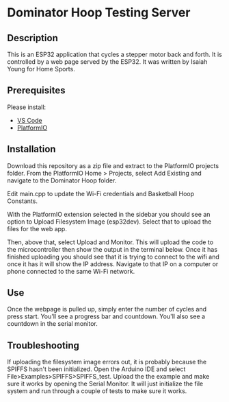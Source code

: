 # Dominator Hoop Testing Server

## Description

This is an ESP32 application that cycles a stepper motor back and forth. It is controlled by a web page served by the ESP32. It was written by Isaiah Young for Home Sports.

## Prerequisites

Please install:

- [VS Code](https://code.visualstudio.com/)
- [PlatformIO](https://platformio.org/)

## Installation

Download this repository as a zip file and extract to the PlatformIO projects folder. From the PlatformIO Home > Projects, select Add Existing and navigate to the Dominator Hoop folder.

Edit main.cpp to update the Wi-Fi credentials and Basketball Hoop Constants.

With the PlatformIO extension selected in the sidebar you should see an option to Upload Filesystem Image (esp32dev). Select that to upload the files for the web app.

Then, above that, select Upload and Monitor. This will upload the code to the microcontroller then show the output in the terminal below. Once it has finished uploading you should see that it is trying to connect to the wifi and once it has it will show the IP address. Navigate to that IP on a computer or phone connected to the same Wi-Fi network.

## Use

Once the webpage is pulled up, simply enter the number of cycles and press start. You'll see a progress bar and countdown. You'll also see a countdown in the serial monitor.

## Troubleshooting

If uploading the filesystem image errors out, it is probably because the SPIFFS hasn't been initialized. Open the Arduino IDE and select File>Examples>SPIFFS>SPIFFS_test. Upload the the example and make sure it works by opening the Serial Monitor. It will just initialize the file system and run through a couple of tests to make sure it works.
